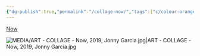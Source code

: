 ```yaml
---
{"dg-publish":true,"permalink":"/collage-now/","tags":["c/colour-orange","c/hand","c/geometric","c/woman","c/paris-collage","c/flat-background","collage/year-2019","collage/landscape"],"created":"2024-06-28T12:56:50.000-04:00","updated":"2025-09-10T10:08:16.999-04:00"}
---
```



[Now](https://www.instagram.com/p/B28P0NcBi17/)

![MEDIA/ART - COLLAGE - Now, 2019, Jonny Garcia.jpg|ART - COLLAGE - Now, 2019, Jonny Garcia.jpg](/img/user/MEDIA/ART%20-%20COLLAGE%20-%20Now,%202019,%20Jonny%20Garcia.jpg)
